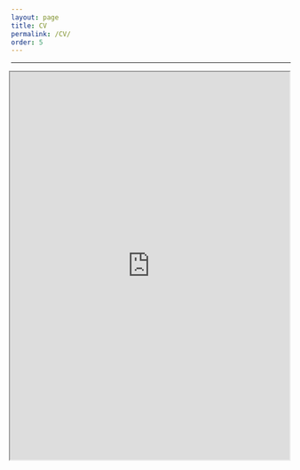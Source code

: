 ```yaml
---
layout: page
title: CV
permalink: /CV/
order: 5
---
```


---

<div id="anim">
<p></p>
<p></p>
<iframe src="https://www.jinhyuncheong.com/assets/JinHyunCheong_CV.pdf"
width="100%" height = "700px"
align="right">
</iframe>

</div>
